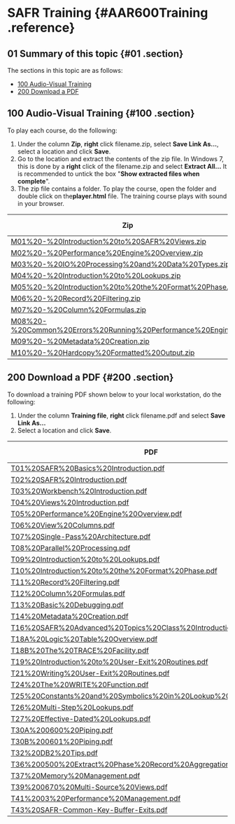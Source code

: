 # SAFR Training {#AAR600Training .reference}

## 01 Summary of this topic {#01 .section}

The sections in this topic are as follows:

-   [100 Audio-Visual Training](AAR600Training.md#100)
-   [200 Download a PDF](AAR600Training.md#200)

## 100 Audio-Visual Training {#100 .section}

To play each course, do the following:

1.  Under the column **Zip**, **right** click filename.zip, select **Save Link As...**, select a location and click **Save**.
2.  Go to the location and extract the contents of the zip file. In Windows 7, this is done by a **right** click of the filename.zip and select **Extract All...** It is recommended to untick the box "**Show extracted files when complete**".
3.  The zip file contains a folder. To play the course, open the folder and double click on the**player.html** file. The training course plays with sound in your browser.

|Zip|Size \(KB\)|
|---|-----------|
|[M01%20-%20Introduction%20to%20SAFR%20Views.zip](M01%20-%20Introduction%20to%20SAFR%20Views.zip)|5,005|
|[M02%20-%20Performance%20Engine%20Overview.zip](M02%20-%20Performance%20Engine%20Overview.zip)|4,269|
|[M03%20-%20IO%20Processing%20and%20Data%20Types.zip](M03%20-%20IO%20Processing%20and%20Data%20Types.zip)|5,107|
|[M04%20-%20Introduction%20to%20Lookups.zip](M04%20-%20Introduction%20to%20Lookups.zip)|4,294|
|[M05%20-%20Introduction%20to%20the%20Format%20Phase.zip](M05%20-%20Introduction%20to%20the%20Format%20Phase.zip)|4,285|
|[M06%20-%20Record%20Filtering.zip](M06%20-%20Record%20Filtering.zip)|3,174|
|[M07%20-%20Column%20Formulas.zip](M07%20-%20Column%20Formulas.zip)|3,277|
|[M08%20-%20Common%20Errors%20Running%20Performance%20Engine.zip](M08%20-%20Common%20Errors%20Running%20Performance%20Engine.zip)|4,138|
|[M09%20-%20Metadata%20Creation.zip](M09%20-%20Metadata%20Creation.zip)|4,076|
|[M10%20-%20Hardcopy%20Formatted%20Output.zip](M10%20-%20Hardcopy%20Formatted%20Output.zip)|6,133|

## 200 Download a PDF {#200 .section}

To download a training PDF shown below to your local workstation, do the following:

1.  Under the column **Training file**, **right** click filename.pdf and select **Save Link As...**
2.  Select a location and click **Save**.

|PDF|Size \(KB\)|
|---|-----------|
|[T01%20SAFR%20Basics%20Introduction.pdf](T01%20SAFR%20Basics%20Introduction.pdf)|5|
|[T02%20SAFR%20Introduction.pdf](T02%20SAFR%20Introduction.pdf)|354|
|[T03%20Workbench%20Introduction.pdf](T03%20Workbench%20Introduction.pdf)|439|
|[T04%20Views%20Introduction.pdf](T04%20Views%20Introduction.pdf)|2,295|
|[T05%20Performance%20Engine%20Overview.pdf](T05%20Performance%20Engine%20Overview.pdf)|1,566|
|[T06%20View%20Columns.pdf](T06%20View%20Columns.pdf)|2,045|
|[T07%20Single-Pass%20Architecture.pdf](T07%20Single-Pass%20Architecture.pdf)|320|
|[T08%20Parallel%20Processing.pdf](T08%20Parallel%20Processing.pdf)|730|
|[T09%20Introduction%20to%20Lookups.pdf](T09%20Introduction%20to%20Lookups.pdf)|1,847|
|[T10%20Introduction%20to%20the%20Format%20Phase.pdf](T10%20Introduction%20to%20the%20Format%20Phase.pdf)|2,230|
|[T11%20Record%20Filtering.pdf](T11%20Record%20Filtering.pdf)|1,335|
|[T12%20Column%20Formulas.pdf](T12%20Column%20Formulas.pdf)|714|
|[T13%20Basic%20Debugging.pdf](T13%20Basic%20Debugging.pdf)|199|
|[T14%20Metadata%20Creation.pdf](T14%20Metadata%20Creation.pdf)|966|
|[T16%20SAFR%20Advanced%20Topics%20Class%20Introduction.pdf](T16%20SAFR%20Advanced%20Topics%20Class%20Introduction.pdf)|326|
|[T18A%20Logic%20Table%20Overview.pdf](T18A%20Logic%20Table%20Overview.pdf)|505|
|[T18B%20The%20TRACE%20Facility.pdf](T18B%20The%20TRACE%20Facility.pdf)|9,686|
|[T19%20Introduction%20to%20User-Exit%20Routines.pdf](T19%20Introduction%20to%20User-Exit%20Routines.pdf)|4.920|
|[T21%20Writing%20User-Exit%20Routines.pdf](T21%20Writing%20User-Exit%20Routines.pdf)|1,056|
|[T24%20The%20WRITE%20Function.pdf](T24%20The%20WRITE%20Function.pdf)|1,702|
|[T25%20Constants%20and%20Symbolics%20in%20Lookup%20Key%20Fields.pdf](T25%20Constants%20and%20Symbolics%20in%20Lookup%20Key%20Fields.pdf)|1,223|
|[T26%20Multi-Step%20Lookups.pdf](T26%20Multi-Step%20Lookups.pdf)|3,074|
|[T27%20Effective-Dated%20Lookups.pdf](T27%20Effective-Dated%20Lookups.pdf)|2,863|
|[T30A%200600%20Piping.pdf](T30A%200600%20Piping.pdf)|86|
|[T30B%200601%20Piping.pdf](T30B%200601%20Piping.pdf)|8,469|
|[T32%20DB2%20Tips.pdf](T32%20DB2%20Tips.pdf)|90|
|[T36%200500%20Extract%20Phase%20Record%20Aggregation.pdf](T36%200500%20Extract%20Phase%20Record%20Aggregation.pdf)|85|
|[T37%20Memory%20Management.pdf](T37%20Memory%20Management.pdf)|323|
|[T39%200670%20Multi-Source%20Views.pdf](T39%200670%20Multi-Source%20Views.pdf)|13,666|
|[T41%2003%20Performance%20Management.pdf](T41%2003%20Performance%20Management.pdf)|306|
|[T43%20SAFR-Common-Key-Buffer-Exits.pdf](T43%20SAFR-Common-Key-Buffer-Exits.pdf)|9,343|

